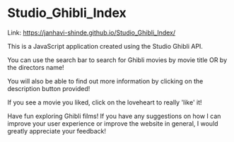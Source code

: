 # Studio_Ghibli_Index
Link: https://janhavi-shinde.github.io/Studio_Ghibli_Index/ 


This is a JavaScript application created using the Studio Ghibli API. 

You can use the search bar to search for Ghibli movies by movie title OR by the directors name!

You will also be able to find out more information by clicking on the description button provided!

If you see a movie you liked, click on the loveheart to really 'like' it!

Have fun exploring Ghibli films! If you have any suggestions on how I can improve your user experience or improve the website in general, I would greatly appreciate your feedback!



